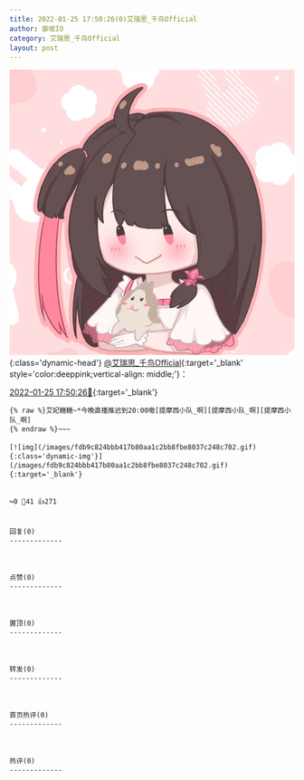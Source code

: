 ```yaml
---
title: 2022-01-25 17:50:26(0)艾瑞思_千鸟Official
author: 御坂IO
category: 艾瑞思_千鸟Official
layout: post
---
```


![img](/images/7e08840c56f251de28bdf766b647bd5fe9a5d50a.jpg){:class='dynamic-head'}
[@艾瑞思_千鸟Official](https://space.bilibili.com/1090010845/dynamic){:target='_blank' style='color:deeppink;vertical-align: middle;'}：

[2022-01-25 17:50:26🔗](https://t.bilibili.com/619617004600712559){:target='_blank'}

~~~
{% raw %}艾妃糖糖~*今晚直播推迟到20:00嗷[提摩西小队_啊][提摩西小队_啊][提摩西小队_啊]
{% endraw %}~~~

[![img](/images/fdb9c824bbb417b80aa1c2bb8fbe8037c248c702.gif){:class='dynamic-img'}](/images/fdb9c824bbb417b80aa1c2bb8fbe8037c248c702.gif){:target='_blank'}


↪️0 💬41 👍271


回复(0)
-------------



点赞(0)
-------------



置顶(0)
-------------



转发(0)
-------------



首页热评(0)
-------------



热评(0)
-------------



